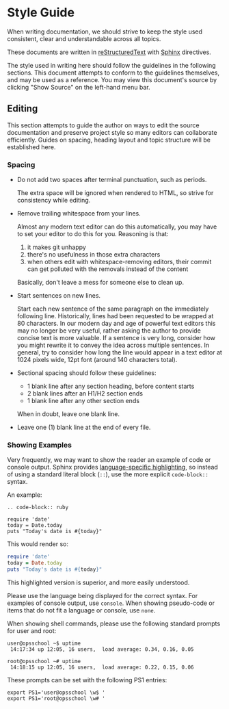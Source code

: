 # Style Guide

When writing documentation, we should strive to keep the style used
consistent, clear and understandable across all topics.

These documents are written in
[reStructuredText](http://docutils.sourceforge.net/rst.html) with
[Sphinx](http://sphinx-doc.org/) directives.

The style used in writing here should follow the guidelines in the
following sections. This document attempts to conform to the guidelines
themselves, and may be used as a reference. You may view this document's
source by clicking "Show Source" on the left-hand menu bar.

## Editing

This section attempts to guide the author on ways to edit the source
documentation and preserve project style so many editors can collaborate
efficiently. Guides on spacing, heading layout and topic structure will
be established here.

### Spacing

  - Do not add two spaces after terminal punctuation, such as periods.
    
    The extra space will be ignored when rendered to HTML, so strive for
    consistency while editing.

  - Remove trailing whitespace from your lines.
    
    Almost any modern text editor can do this automatically, you may
    have to set your editor to do this for you. Reasoning is that:
    
    1.  it makes git unhappy
    2.  there's no usefulness in those extra characters
    3.  when others edit with whitespace-removing editors, their commit
        can get polluted with the removals instead of the content
    
    Basically, don't leave a mess for someone else to clean up.

  - Start sentences on new lines.
    
    Start each new sentence of the same paragraph on the immediately
    following line. Historically, lines had been requested to be wrapped
    at 80 characters. In our modern day and age of powerful text editors
    this may no longer be very useful, rather asking the author to
    provide concise text is more valuable. If a sentence is very long,
    consider how you might rewrite it to convey the idea across multiple
    sentences. In general, try to consider how long the line would
    appear in a text editor at 1024 pixels wide, 12pt font (around 140
    characters total).

  - Sectional spacing should follow these guidelines:
    
      - 1 blank line after any section heading, before content starts
      - 2 blank lines after an H1/H2 section ends
      - 1 blank line after any other section ends
    
    When in doubt, leave one blank line.

  - Leave one (1) blank line at the end of every file.

### Showing Examples

Very frequently, we may want to show the reader an example of code or
console output. Sphinx provides [language-specific
highlighting](http://sphinx-doc.org/markup/code.html), so instead of
using a standard literal block (`::`), use the more explicit
`code-block::` syntax.

An example:

    .. code-block:: ruby
    
    require 'date'
    today = Date.today
    puts "Today's date is #{today}"

This would render so:

``` ruby
require 'date'
today = Date.today
puts "Today's date is #{today}"
```

This highlighted version is superior, and more easily understood.

Please use the language being displayed for the correct syntax. For
examples of console output, use `console`. When showing pseudo-code or
items that do not fit a language or console, use `none`.

When showing shell commands, please use the following standard prompts
for user and root:

``` console
user@opsschool ~$ uptime
 14:17:34 up 12:05, 16 users,  load average: 0.34, 0.16, 0.05

root@opsschool ~# uptime
 14:18:15 up 12:05, 16 users,  load average: 0.22, 0.15, 0.06
```

These prompts can be set with the following PS1 entries:

``` console
export PS1='user@opsschool \w$ '
export PS1='root@opsschool \w# '
```
